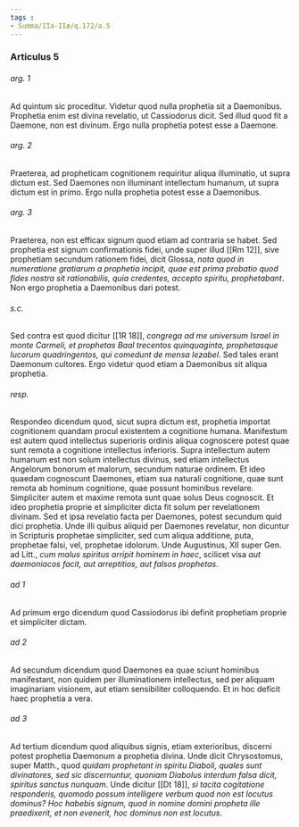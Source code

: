 ```yaml
---
tags : 
- Summa/IIa-IIæ/q.172/a.5
---
```


### Articulus 5

###### arg. 1
Ad quintum sic proceditur. Videtur quod nulla prophetia sit a Daemonibus. Prophetia enim est divina revelatio, ut Cassiodorus dicit. Sed illud quod fit a Daemone, non est divinum. Ergo nulla prophetia potest esse a Daemone.

###### arg. 2
Praeterea, ad propheticam cognitionem requiritur aliqua illuminatio, ut supra dictum est. Sed Daemones non illuminant intellectum humanum, ut supra dictum est in primo. Ergo nulla prophetia potest esse a Daemonibus.

###### arg. 3
Praeterea, non est efficax signum quod etiam ad contraria se habet. Sed prophetia est signum confirmationis fidei, unde super illud [[Rm 12]], sive prophetiam secundum rationem fidei, dicit Glossa, *nota quod in numeratione gratiarum a prophetia incipit, quae est prima probatio quod fides nostra sit rationabilis, quia credentes, accepto spiritu, prophetabant*. Non ergo prophetia a Daemonibus dari potest.

###### s.c.
Sed contra est quod dicitur [[1R 18]], *congrega ad me universum Israel in monte Carmeli, et prophetas Baal trecentos quinquaginta, prophetasque lucorum quadringentos, qui comedunt de mensa Iezabel*. Sed tales erant Daemonum cultores. Ergo videtur quod etiam a Daemonibus sit aliqua prophetia.

###### resp.
Respondeo dicendum quod, sicut supra dictum est, prophetia importat cognitionem quandam procul existentem a cognitione humana. Manifestum est autem quod intellectus superioris ordinis aliqua cognoscere potest quae sunt remota a cognitione intellectus inferioris. Supra intellectum autem humanum est non solum intellectus divinus, sed etiam intellectus Angelorum bonorum et malorum, secundum naturae ordinem. Et ideo quaedam cognoscunt Daemones, etiam sua naturali cognitione, quae sunt remota ab hominum cognitione, quae possunt hominibus revelare. Simpliciter autem et maxime remota sunt quae solus Deus cognoscit. Et ideo prophetia proprie et simpliciter dicta fit solum per revelationem divinam. Sed et ipsa revelatio facta per Daemones, potest secundum quid dici prophetia. Unde illi quibus aliquid per Daemones revelatur, non dicuntur in Scripturis prophetae simpliciter, sed cum aliqua additione, puta, prophetae falsi, vel, prophetae idolorum. Unde Augustinus, XII super Gen. ad Litt., *cum malus spiritus arripit hominem in haec*, scilicet visa *aut daemoniacos facit, aut arreptitios, aut falsos prophetas*.

###### ad 1
Ad primum ergo dicendum quod Cassiodorus ibi definit prophetiam proprie et simpliciter dictam.

###### ad 2
Ad secundum dicendum quod Daemones ea quae sciunt hominibus manifestant, non quidem per illuminationem intellectus, sed per aliquam imaginariam visionem, aut etiam sensibiliter colloquendo. Et in hoc deficit haec prophetia a vera.

###### ad 3
Ad tertium dicendum quod aliquibus signis, etiam exterioribus, discerni potest prophetia Daemonum a prophetia divina. Unde dicit Chrysostomus, super Matth., quod *quidam prophetant in spiritu Diaboli, quales sunt divinatores, sed sic discernuntur, quoniam Diabolus interdum falsa dicit, spiritus sanctus nunquam*. Unde dicitur [[Dt 18]], *si tacita cogitatione responderis, quomodo possum intelligere verbum quod non est locutus dominus? Hoc habebis signum, quod in nomine domini propheta ille praedixerit, et non evenerit, hoc dominus non est locutus*.

